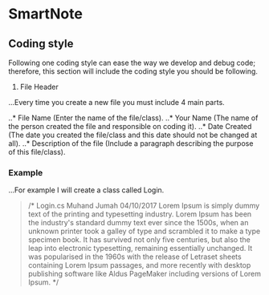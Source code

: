# SmartNote
## Coding style
Following one coding style can ease the way we develop and debug code; therefore, this section will include the coding style you should be following.
1. File Header

...Every time you create a new file you must include 4 main parts.

..* File Name (Enter the name of the file/class).
..* Your Name (The name of the person created the file and responsible on coding it).
..* Date Created (The date you created the file/class and this date should not be changed at all).
..* Description of the file (Include a paragraph describing the purpose of this file/class).

### Example

...For example I will create a class called Login.

> /*
>						  Login.cs
>						Muhand Jumah
>						 04/10/2017
> Lorem Ipsum is simply dummy text of the printing and typesetting industry. Lorem Ipsum has been the industry's standard dummy text ever since the 1500s, when an unknown printer took a galley of type and scrambled it to make a type specimen book. It has survived not only five centuries, but also the leap into electronic typesetting, remaining essentially unchanged. It was popularised in the 1960s with the release of Letraset sheets containing Lorem Ipsum passages, and more recently with desktop publishing software like Aldus PageMaker including versions of Lorem Ipsum.
> */